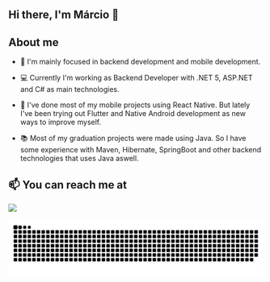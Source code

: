 ## Hi there, I'm Márcio 👋


## About me

- 🎯 I'm mainly focused in backend development and mobile development.

- 💻 Currently I'm working as Backend Developer with .NET 5, ASP.NET and C# as main technologies.

- 🌱 I've done most of my mobile projects using React Native. But lately I've been trying out Flutter and Native Android development as new ways to improve myself.

- 📚 Most of my graduation projects were made using Java. So I have some experience with Maven, Hibernate, SpringBoot and other backend technologies that uses Java aswell.


## 📫 You can reach me at
<a href="https://linkedin.com/in/mrodriguesfilho"><img src="https://img.shields.io/badge/linkedin-0077B5.svg?style=for-the-badge&logo=linkedin&logoColor=white"></a>


![Snake animation](https://github.com/mrodriguesfilho/mrodriguesfilho/blob/output/github-contribution-grid-snake.svg)
